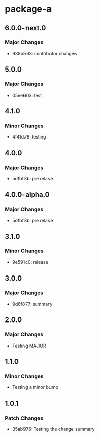 # package-a

## 6.0.0-next.0

### Major Changes

- 938b563: contributor changes

## 5.0.0

### Major Changes

- 05ee603: test

## 4.1.0

### Minor Changes

- 4f41d78: testing

## 4.0.0

### Major Changes

- 5dfbf3b: pre relase

## 4.0.0-alpha.0

### Major Changes

- 5dfbf3b: pre relase

## 3.1.0

### Minor Changes

- 9e591c0: release

## 3.0.0

### Major Changes

- 9d6f877: summary

## 2.0.0

### Major Changes

- Testing MAJIOR

## 1.1.0

### Minor Changes

- Testing a minor bump

## 1.0.1

### Patch Changes

- 35ab976: Testing the change summary
